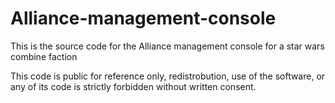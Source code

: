 # Alliance-management-console

This is the source code for the Alliance management console for a star wars combine faction

This code is public for reference only, redistrobution, use of the software, or any of its code is strictly forbidden without written consent.